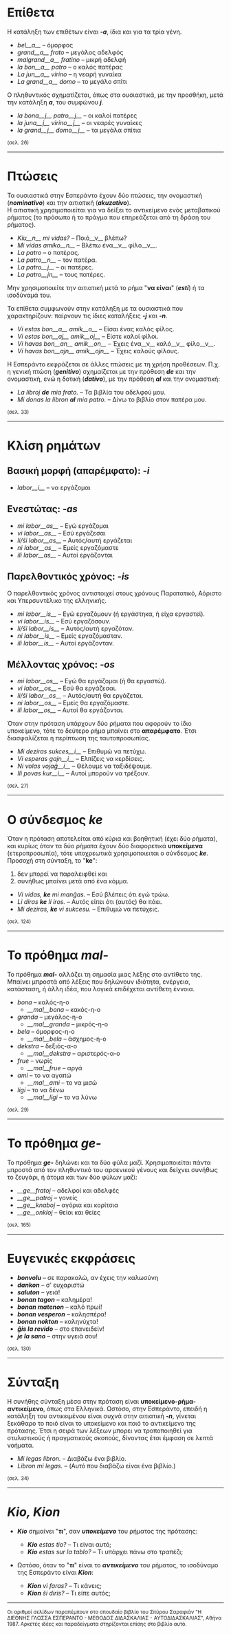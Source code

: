# __Επίθετα__ 

Η κατάληξη των επιθέτων είναι *__-a__*, ίδια και για τα τρία γένη.

- *bel__a__* – όμορφος
- *grand__a__ frato* – μεγάλος αδελφός
- *malgrand__a__ fratino* – μικρή αδελφή
- *la bon__a__ patro* – ο καλός πατέρας
- *La jun__a__ virino* – η νεαρή γυναίκα
- *La grand__a__ domo* – το μεγάλο σπίτι

Ο πληθυντικός σχηματίζεται, όπως στα ουσιαστικά, με την προσθήκη, μετά την κατάληξη *__a__*, του συμφώνου *__j__*.

- *la bona__j__ patro__j__* – οι καλοί πατέρες
- *la juna__j__ virino__j__* – οι νεαρές γυναίκες
- *la grand__j__ domo__j__* – τα μεγάλα σπίτια

<sub>(σελ. 26)</sub>

---

# __Πτώσεις__ 

Τα ουσιαστικά στην Εσπεράντο έχουν δύο πτώσεις, την ονομαστική (*__nominativo__*) και την αιτιατική (*__akuzativo__*).  
Η αιτιατική χρησιμοποιείται για να δείξει το αντικείμενο ενός μεταβατικού ρήματος (το πρόσωπο ή το πράγμα που επηρεάζεται από τη δράση του ρήματος).   

- *Kiu__n__ mi vidas?* – Ποιό__ν__ βλέπω?
- *Mi vidas amiko__n__* – Βλέπω ένα__ν__ φίλο__ν__.
- *La patro* – ο πατέρας.
- *La patro__n__* – τον πατέρα.
- *La patro__j__* – οι πατέρες.
- *La patro__jn__* – τους πατέρες.

Μην χρησιμοποιείτε την αιτιατική μετά το ρήμα "__να είναι__" (*__esti__*) ή τα ισοδύναμά του.  

Τα επίθετα συμφωνούν στην κατάληξη με τα ουσιαστικά που χαρακτηρίζουν: παίρνουν τις ίδιες καταλήξεις *__-j__* και *__-n__*.  

- *Vi estas bon__a__ amik__o__* – Είσαι ένας καλός φίλος.
- *Vi estas bon__aj__ amik__oj__* – Είστε καλοί φίλοι.
- *Vi havas bon__an__ amik__on__* – Έχεις ένα__ν__ καλό__ν__ φίλο__ν__.
- *Vi havas bon__ajn__ amik__ojn__* – Έχεις καλούς φίλους.  

Η Εσπεράντο εκφράζεται σε άλλες πτώσεις με τη χρήση προθέσεων. Π.χ. η γενική πτώση (*__genitivo__*) σχημαίζεται με την πρόθεση *__de__* και την ονομαστική, ενώ η δοτική (*__dativo__*), με την πρόθεση *__al__* και την ονομαστική:  

- *La libroj __de__ mia frato.* – Τα βιβλία του αδελφού μου.
- *Mi donas la libron __al__ mia patro.* – Δίνω το βιβλίο στον πατέρα μου.

<sub>(σελ. 33)</sub>

---

# __Κλίση ρημάτων__  
  
## Βασική μορφή (απαρέμφατο): *__-i__*  
  
- *labor__i__*          – να εργάζομαι  
  
## Ενεστώτας: *__-as__*
  
- *mi labor__as__*      – Εγώ εργάζομαι
- *vi labor__as__*      – Εσύ εργάζεσαι
- *li/ŝi labor__as__*   – Αυτός/αυτή εργάζεται
- *ni labor__as__*      – Εμείς εργαζόμαστε 
- *ili labor__as__*     – Αυτοί εργάζονται
  
## Παρελθοντικός χρόνος: *__-is__*  
  
Ο παρελθοντικός χρόνος αντιστοιχεί στους χρόνους Παρατατικό, Αόριστο και Υπερσυντέλικο της ελληνικής.  

- *mi labor__is__*      – Εγώ εργαζόμουν (ή εργάστηκα, ή είχα εργαστεί).
- *vi labor__is__*      – Εσύ εργαζόσουν.
- *li/ŝi labor__is__*   – Αυτός/αυτή εργαζόταν.
- *ni labor__is__*      – Εμείς εργαζόμασταν.
- *ili labor__is__*     – Αυτοί εργάζονταν.
  
## Μέλλοντας χρόνος: *__-os__*  
  
- *mi labor__os__*      – Εγώ θα εργάζομαι (ή θα εργαστώ).
- *vi labor__os__*      – Εσύ θα εργάζεσαι.
- *li/ŝi labor__os__*   – Αυτός/αυτή θα εργάζεται.
- *ni labor__os__*      – Εμείς θα εργαζόμαστε.
- *ili labor__os__*     – Αυτοί θα εργάζονται.  

Όταν στην πρόταση υπάρχουν δύο ρήματα που αφορούν το ίδιο υποκείμενο, τότε το δεύτερο ρήμα μπαίνει στο __απαρέμφατο__. Έτσι διασφαλίζεται η περίπτωση της ταυτοπροσωπίας.  

- *Mi deziras sukces__i__* – Επιθυμώ να πετύχω.
- *Vi esperas gajn__i__* – Ελπίζεις να κερδίσεις.
- *Ni volas vojaĝ__i__* – Θέλουμε να ταξιδέψουμε.
- *Ili povas kur__i__* – Αυτοί μπορούν να τρέξουν.

<sub>(σελ. 27)</sub>
  
---
  
# Ο σύνδεσμος *__ke__*  
  
Όταν η πρόταση αποτελείται από κύρια και βοηθητική (έχει δύο ρήματα), και κυρίως όταν τα δύο ρήματα έχουν δύο διαφορετικά __υποκείμενα__ (ετεροπροσωπία), τότε υποχρεωτικά χρησιμοποιειται ο σύνδεσμος *__ke__*.  
Προσοχή στη σύνταξη, το "__ke__":  
  
1. δεν μπορεί να παραλειφθεί και
2. συνήθως μπαίνει μετά από ένα κόμμα.
  
- *Vi vidas, __ke__ mi manĝas.* – Εσύ βλέπεις ότι εγώ τρώω.
- *Li diras __ke__ li iros.* – Αυτός είπει ότι (αυτός) θα πάει.
- *Mi deziras, __ke__ vi sukcesu.* – Επιθυμώ να πετύχεις.
  
<sub>(σελ. 124)</sub>
  
---
  
# Το πρόθημα *__mal-__*  
  
Το πρόθημα *__mal-__* αλλάζει τη σημασία μιας λέξης στο αντίθετο της. Μπαίνει μπροστά από λέξεις που δηλώνουν ιδιότητα, ενέργεια, κατάσταση, ή άλλη ιδέα, που λογικά επιδέχεται αντίθετη έννοια.  
  
- *bona* – καλός-η-ο
  - *__mal__bona* – κακός-η-ο
- *granda* – μεγάλος-η-ο
  - *__mal__granda* – μικρός-η-ο
- *bela* – όμορφος-η-ο
  - *__mal__bela* – άσχημος-η-ο
- *dekstra* – δεξιός-α-ο
  - *__mal__dekstra* – αριστερός-α-ο
- *frue* – νωρίς
  - *__mal__frue* – αργά
- *ami* – το να αγαπώ
  - *__mal__ami* – το να μισώ
- *ligi* – το να δένω
  - *__mal__ligi* – το να λύνω
  
<sub>(σελ. 29)</sub>
  
---
  
# Το πρόθημα *__ge-__*   
  
Το πρόθημα *__ge-__* δηλώνει και τα δύο φύλα μαζί. Χρησιμοποιείται πάντα μπροστά από τον πληθυντικό του αρσενικού γένους και δείχνει συνήθως το ζευγάρι, ή άτομα και των δύο φύλων μαζί:  
  
- *__ge__fratoj* – αδελφοί και αδελφές
- *__ge__patroj* – γονείς
- *__ge__knaboj* – αγόρια και κορίτσια
- *__ge__onkloj* – θείοι και θείες
  
<sub>(σελ. 165)</sub>
  
---

# __Ευγενικές εκφράσεις__  
  
- *__bonvolu__* – σε παρακαλώ, αν έχεις την καλωσύνη
- *__dankon__* – σ' ευχαριστώ
- *__saluton__* – γειά!
- *__bonan tagon__* – καλημέρα!
- *__bonan matenon__* – καλό πρωί!
- *__bonan vesperon__* – καλησπέρα!
- *__bonan nokton__* – καληνύχτα!
- *__ĝis la revido__* – στο επανειδείν!
- *__je la sano__* – στην υγειά σου!
  
<sub>(σελ. 130)</sub>
  
---
  
# __Σύνταξη__  
  
Η συνήθης σύνταξη μέσα στην πρόταση είναι __υποκείμενο-ρήμα-αντικείμενο__, όπως στα Ελληνικά. Ωστόσο, στην Εσπεράντο, επειδή η κατάληξη του αντικειμένου είναι συχνά στην αιτιατική *__-n__*, γίνεται ξεκάθαρο το ποιό είναι το υποκείμενο και ποιό το αντικείμενο της πρότασης. Έτσι η σειρά των λέξεων μπορει να τροποποιηθεί για στυλιστικούς ή πραγματικούς σκοπούς, δίνοντας έτσι έμφαση σε λεπτά νοήματα.  
  
- *Mi legas libron.* – Διαβάζω ένα βιβλίο.
- *Libron mi legas.* – (Αυτό που διαβάζω είναι ένα βιβλίο.)
  
<sub>(σελ. 34)</sub>
  
---
  
# *__Kio__, __Kion__*  
  
- *__Kio__* σημαίνει "*__τι__*", σαν *__υποκείμενο__* του ρήματος της πρότασης:  
  
  - *__Kio__ estas tio?* – Τι είναι αυτό;
  - *__Kio__ estas sur la tablo?* – Τι υπάρχει πάνω στο τραπέζι;
  
- Ωστόσο, όταν το "*__τι__*" είναι το *__αντικείμενο__* του ρήματος, το ισοδύναμο της Εσπεράντο είναι *__Kion__*:  
  
  - *__Kion__ vi faras?* – Τι κάνεις;
  - *__Kion__ ŝi diris?* – Τι είπε αυτός;
  
---
  
<sub>Οι αριθμοί σελίδων παραπέμπουν στο σπουδαίο βιβλίο του Σπύρου Σαραφιάν "Η ΔΙΕΘΝΗΣ ΓΛΩΣΣΑ ΕΣΠΕΡΑΝΤΟ - ΜΕΘΟΔΟΣ ΔΙΔΑΣΚΑΛΙΑΣ - ΑΥΤΟΔΙΔΑΣΚΑΛΙΑΣ", Αθήνα 1987. Αρκετές ιδέες και παραδείγματα στηρίζονται επίσης στο βιβλίο αυτό.</sub>
